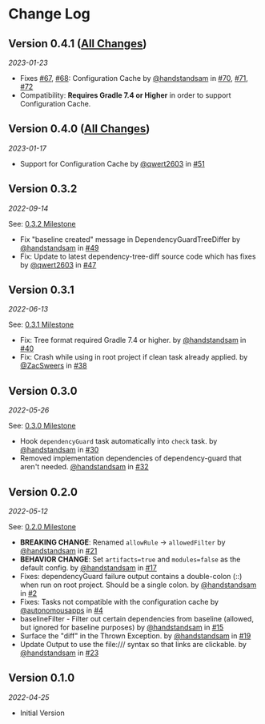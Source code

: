 # Change Log

## Version 0.4.1 ([All Changes](https://github.com/dropbox/dependency-guard/compare/0.4.0...0.4.1))

_2023-01-23_

* Fixes [#67](https://github.com/dropbox/dependency-guard/issues/67), [#68](https://github.com/dropbox/dependency-guard/issues/68): Configuration Cache by [@handstandsam](https://github.com/handstandsam) in [#70](https://github.com/dropbox/dependency-guard/pull/70), [#71](https://github.com/dropbox/dependency-guard/pull/71), [#72](https://github.com/dropbox/dependency-guard/pull/72)
* Compatibility: **Requires Gradle 7.4 or Higher** in order to support Configuration Cache.

## Version 0.4.0 ([All Changes](https://github.com/dropbox/dependency-guard/compare/0.3.2...0.4.0))

_2023-01-17_

* Support for Configuration Cache by [@qwert2603](https://github.com/qwert2603) in [#51](https://github.com/dropbox/dependency-guard/pull/51)

## Version 0.3.2

_2022-09-14_

See: [0.3.2 Milestone](https://github.com/dropbox/dependency-guard/milestone/5?closed=1)

* Fix "baseline created" message in DependencyGuardTreeDiffer by [@handstandsam](https://github.com/handstandsam) in [#49](https://github.com/dropbox/dependency-guard/pull/49)
* Fix: Update to latest dependency-tree-diff source code which has fixes by [@qwert2603](https://github.com/qwert2603) in [#47](https://github.com/dropbox/dependency-guard/pull/47)


## Version 0.3.1

_2022-06-13_

See: [0.3.1 Milestone](https://github.com/dropbox/dependency-guard/milestone/4?closed=1)

* Fix: Tree format required Gradle 7.4 or higher. by [@handstandsam](https://github.com/handstandsam) in [#40](https://github.com/dropbox/dependency-guard/issues/40)
* Fix: Crash while using in root project if clean task already applied. by [@ZacSweers](https://github.com/ZacSweers) in [#38](https://github.com/dropbox/dependency-guard/issues/38)


## Version 0.3.0

_2022-05-26_

See: [0.3.0 Milestone](https://github.com/dropbox/dependency-guard/milestone/2?closed=1)

* Hook `dependencyGuard` task automatically into `check` task. by [@handstandsam](https://github.com/handstandsam) in [#30](https://github.com/dropbox/dependency-guard/issues/30)
* Removed implementation dependencies of dependency-guard that aren't needed. [@handstandsam](https://github.com/handstandsam) in [#32](https://github.com/dropbox/dependency-guard/issues/32)

## Version 0.2.0

_2022-05-12_

See: [0.2.0 Milestone](https://github.com/dropbox/dependency-guard/milestone/1?closed=1)

* **BREAKING CHANGE**: Renamed `allowRule` -> `allowedFilter` by [@handstandsam](https://github.com/handstandsam) in [#21](https://github.com/dropbox/dependency-guard/pull/21)
* **BEHAVIOR CHANGE**: Set `artifacts=true` and `modules=false` as the default config. by [@handstandsam](https://github.com/handstandsam) in [#17](https://github.com/dropbox/dependency-guard/pull/17)
* Fixes: dependencyGuard failure output contains a double-colon (::) when run on root project. Should be a single colon. by [@handstandsam](https://github.com/handstandsam) in [#2](https://github.com/dropbox/dependency-guard/issues/2)
* Fixes: Tasks not compatible with the configuration cache by [@autonomousapps](https://github.com/autonomousapps) in [#4](https://github.com/dropbox/dependency-guard/issues/4)
* baselineFilter - Filter out certain dependencies from baseline (allowed, but ignored for baseline purposes) by [@handstandsam](https://github.com/handstandsam) in [#15](https://github.com/dropbox/dependency-guard/issues/15) 
* Surface the "diff" in the Thrown Exception. by [@handstandsam](https://github.com/handstandsam) in [#19](https://github.com/dropbox/dependency-guard/issues/19) 
* Update Output to use the file:/// syntax so that links are clickable.  by [@handstandsam](https://github.com/handstandsam) in [#23](https://github.com/dropbox/dependency-guard/issues/23) 

## Version 0.1.0

_2022-04-25_

* Initial Version
